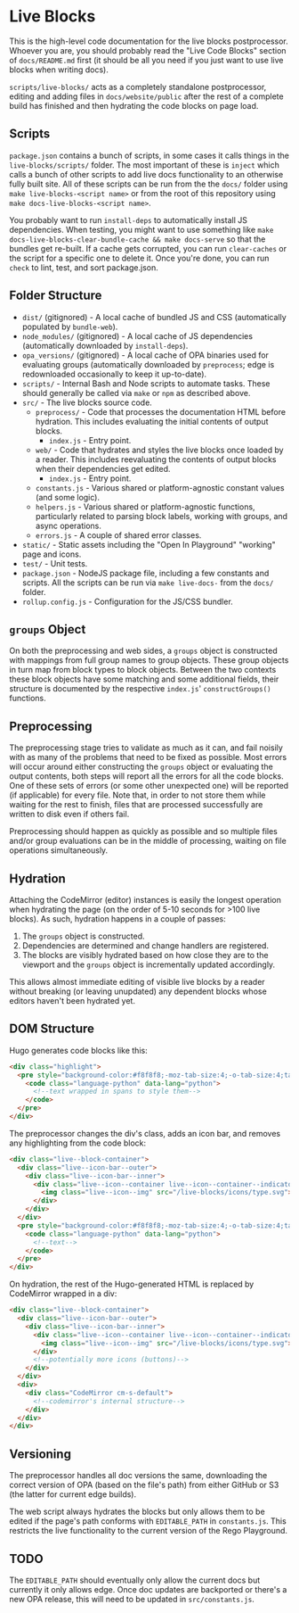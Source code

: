 # Live Blocks

This is the high-level code documentation for the live blocks postprocessor.
Whoever you are, you should probably read the "Live Code Blocks" section of
`docs/README.md` first (it should be all you need if you just want to use
live blocks when writing docs).

`scripts/live-blocks/` acts as a completely standalone postprocessor, editing and
adding files in `docs/website/public` after the rest of a complete
build has finished and then hydrating the code blocks
on page load.

## Scripts
`package.json` contains a bunch of scripts, in some cases it calls things in the `live-blocks/scripts/` folder.
The most important of these is `inject` which calls a bunch of other scripts to add live docs functionality
to an otherwise fully built site. All of these scripts can be run from the the `docs/` folder using `make live-blocks-<script name>`
or from the root of this repository using `make docs-live-blocks-<script name>`.

You probably want to run `install-deps` to automatically install JS dependencies. When testing, you might want to use something like
`make docs-live-blocks-clear-bundle-cache && make docs-serve` so that the bundles get re-built. If a cache gets corrupted, you can
run `clear-caches` or the script for a specific one to delete it. Once you're done, you can run `check`
to lint, test, and sort package.json.

## Folder Structure

- `dist/` (gitignored) - A local cache of bundled JS and CSS (automatically populated by `bundle-web`).
- `node_modules/` (gitignored) - A local cache of JS dependencies (automatically downloaded by `install-deps`).
- `opa_versions/` (gitignored) - A local cache of OPA binaries used for evaluating groups
  (automatically downloaded by `preprocess`; edge is redownloaded occasionally to keep it up-to-date).
- `scripts/` - Internal Bash and Node scripts to automate tasks. These should generally be called via `make` or `npm` as described above.
- `src/` - The live blocks source code.
  - `preprocess/` - Code that processes the documentation HTML before hydration.
    This includes evaluating the initial contents of output blocks.
    - `index.js` - Entry point.
  - `web/` - Code that hydrates and styles the live blocks once loaded by a reader.
    This includes reevaluating the contents of output blocks when their dependencies get edited.
    - `index.js` - Entry point.
  - `constants.js` - Various shared or platform-agnostic constant values (and some logic).
  - `helpers.js` - Various shared or platform-agnostic functions, particularly related to parsing block labels,
    working with groups, and async operations.
  - `errors.js` - A couple of shared error classes.
- `static/` - Static assets including the "Open In Playground" "working" page and icons.
- `test/` - Unit tests.
- `package.json` - NodeJS package file, including a few constants and scripts. All the scripts can be run via `make live-docs-` from the `docs/` folder.
- `rollup.config.js` - Configuration for the JS/CSS bundler.

## `groups` Object

On both the preprocessing and web sides, a `groups` object is constructed with mappings from full group names to group objects.
These group objects in turn map from block types to block objects. Between the two contexts these block objects have some matching and some additional fields,
their structure is documented by the respective `index.js`' `constructGroups()` functions.

## Preprocessing

The preprocessing stage tries to validate as much as it can, and fail noisily with as many of the problems
that need to be fixed as possible. Most errors will occur around either constructing the `groups` object or
evaluating the output contents, both steps will report all the errors for all the code blocks. One of these
sets of errors (or some other unexpected one) will be reported (if applicable) for every file. Note that,
in order to not store them while waiting for the rest to finish, files that are processed successfully are
written to disk even if others fail.

Preprocessing should happen as quickly as possible and so multiple files and/or group evaluations can be in the middle of processing,
waiting on file operations simultaneously.

## Hydration

Attaching the CodeMirror (editor) instances is easily the longest operation when hydrating the page
(on the order of 5-10 seconds for >100 live blocks).
As such, hydration happens in a couple of passes:

1.  The `groups` object is constructed.
2.  Dependencies are determined and change handlers are registered.
3.  The blocks are visibly hydrated based on how close they are to the viewport and the `groups` object
    is incrementally updated accordingly.

This allows almost immediate editing of visible live blocks by a reader without breaking (or leaving unupdated)
any dependent blocks whose editors haven't been hydrated yet.

## DOM Structure

Hugo generates code blocks like this:

```html
<div class="highlight">
  <pre style="background-color:#f8f8f8;-moz-tab-size:4;-o-tab-size:4;tab-size:4">
    <code class="language-python" data-lang="python">
      <!--text wrapped in spans to style them-->
    </code>
  </pre>
</div>
```

The preprocessor changes the div's class, adds an icon bar, and removes any highlighting from the code block:

```html
<div class="live--block-container">
  <div class="live--icon-bar--outer">
    <div class="live--icon-bar--inner">
      <div class="live--icon--container live--icon--container--indicator" title="Type">
        <img class="live--icon--img" src="/live-blocks/icons/type.svg">
      </div>
    </div>
  </div>
  <pre style="background-color:#f8f8f8;-moz-tab-size:4;-o-tab-size:4;tab-size:4">
    <code class="language-python" data-lang="python">
      <!--text-->
    </code>
  </pre>
</div>
```

On hydration, the rest of the Hugo-generated HTML is replaced by CodeMirror wrapped in a div:

```html
<div class="live--block-container">
  <div class="live--icon-bar--outer">
    <div class="live--icon-bar--inner">
      <div class="live--icon--container live--icon--container--indicator" title="Type">
        <img class="live--icon--img" src="/live-blocks/icons/type.svg">
      </div>
      <!--potentially more icons (buttons)-->
    </div>
  </div>
  <div>
    <div class="CodeMirror cm-s-default">
      <!--codemirror's internal structure-->
    </div>
  </div>
</div>
```

## Versioning

The preprocessor handles all doc versions the same, downloading the correct version of OPA
(based on the file's path) from either GitHub or S3 (the latter for current edge builds).

The web script always hydrates the blocks but only allows them to be edited if the page's path conforms
with `EDITABLE_PATH` in `constants.js`. This restricts the live functionality to the current version of the
Rego Playground.

## TODO

The `EDITABLE_PATH` should eventually only allow the current docs but currently it only allows edge.
Once doc updates are backported or there's a new OPA release, this will need to be updated in `src/constants.js`.